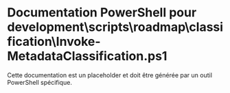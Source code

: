 # Documentation PowerShell pour development\scripts\roadmap\classification\Invoke-MetadataClassification.ps1

Cette documentation est un placeholder et doit être générée par un outil PowerShell spécifique.
